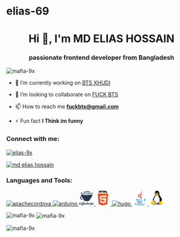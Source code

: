 # elias-69<h1 align="center">Hi 👋, I'm MD ELIAS HOSSAIN</h1>

<h3 align="center">passionate frontend developer from Bangladesh</h3>

<p align="left"> <img src="https://komarev.com/ghpvc/?username=mafia-9x&label=Profile%20views&color=0e75b6&style=flat" alt="mafia-9x" /> </p>

- 🔭 I’m currently working on [BTS XHUDI](BTS.XHUDI.COM)

- 👯 I’m looking to collaborate on [FUCK BTS](FUCK.BTS.COM)

- 📫 How to reach me **fuckbts@gmail.com**

- ⚡ Fun fact **I Think im funny**

<h3 align="left">Connect with me:</h3>

<p align="left">

<a href="https://twitter.com/elias-9x" target="blank"><img align="center" src="https://raw.githubusercontent.com/rahuldkjain/github-profile-readme-generator/master/src/images/icons/Social/twitter.svg" alt="elias-9x" height="30" width="40" /></a>

<a href="https://fb.com/md elias hossain" target="blank"><img align="center" src="https://raw.githubusercontent.com/rahuldkjain/github-profile-readme-generator/master/src/images/icons/Social/facebook.svg" alt="md elias hossain" height="30" width="40" /></a>

</p>

<h3 align="left">Languages and Tools:</h3>

<p align="left"> <a href="https://cordova.apache.org/" target="_blank" rel="noreferrer"> <img src="https://www.vectorlogo.zone/logos/apache_cordova/apache_cordova-icon.svg" alt="apachecordova" width="40" height="40"/> </a> <a href="https://www.arduino.cc/" target="_blank" rel="noreferrer"> <img src="https://cdn.worldvectorlogo.com/logos/arduino-1.svg" alt="arduino" width="40" height="40"/> </a> <a href="https://offeescript.org" target="_blank" rel="noreferrer"> <img src="https://raw.githubusercontent.com/devicons/devicon/master/icons/coffeescript/coffeescript-original-wordmark.svg" alt="coffeescript" width="40" height="40"/> </a> <a href="https://www.w3.org/html/" target="_blank" rel="noreferrer"> <img src="https://raw.githubusercontent.com/devicons/devicon/master/icons/html5/html5-original-wordmark.svg" alt="html5" width="40" height="40"/> </a> <a href="https://gohugo.io/" target="_blank" rel="noreferrer"> <img src="https://api.iconify.design/logos-hugo.svg" alt="hugo" width="40" height="40"/> </a> <a href="https://www.java.com" target="_blank" rel="noreferrer"> <img src="https://raw.githubusercontent.com/devicons/devicon/master/icons/java/java-original.svg" alt="java" width="40" height="40"/> </a> <a href="https://www.linux.org/" target="_blank" rel="noreferrer"> <img src="https://raw.githubusercontent.com/devicons/devicon/master/icons/linux/linux-original.svg" alt="linux" width="40" height="40"/> </a> </p>

<p><img align="left" src="https://github-readme-stats.vercel.app/api/top-langs?username=mafia-9x&show_icons=true&locale=en&layout=compact" alt="mafia-9x" /></p>

<p>&nbsp;<img align="center" src="https://github-readme-stats.vercel.app/api?username=mafia-9x&show_icons=true&locale=en" alt="mafia-9x" /></p>

<p><img align="center" src="https://github-readme-streak-stats.herokuapp.com/?user=mafia-9x&" alt="mafia-9x" /></p>

